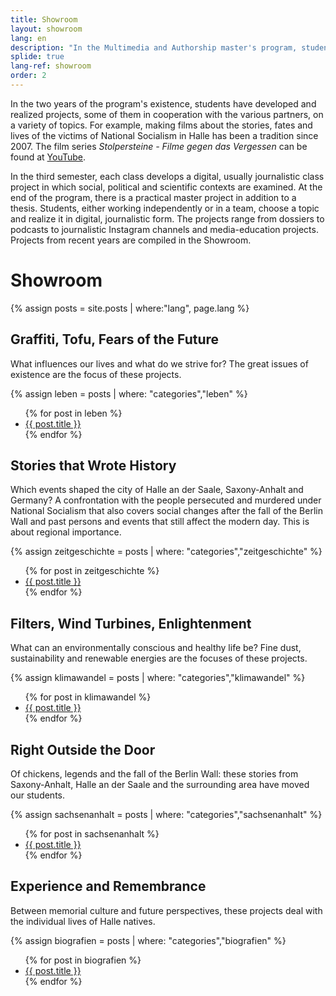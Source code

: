 ```yaml
---
title: Showroom
layout: showroom
lang: en
description: "In the Multimedia and Authorship master's program, students develop films, podcasts, journalistic social media channels, websites and much more. Here is a selection of  student media projects."
splide: true
lang-ref: showroom
order: 2
---
```


In the two years of the program's existence, students have developed and realized projects, some of them in cooperation with the various partners, on a variety of topics. For example, making films about the stories, fates and lives of the victims of National Socialism in Halle has been a tradition since 2007. The film series _Stolpersteine ​​- Filme gegen das Vergessen_ can be found at [YouTube](https://www.youtube.com/playlist?list=PLxt_Og7CuhTYAPvq2aYLgvHPvZojaJh45).

In the third semester, each class develops a digital, usually journalistic class project in which social, political and scientific contexts are examined. At the end of the program, there is a practical master project in addition to a thesis. Students, either working independently or in a team, choose a topic and realize it in digital, journalistic form. The projects range from dossiers to podcasts to journalistic Instagram channels and media-education projects. Projects from recent years are compiled in the Showroom.

# Showroom

{% assign posts = site.posts | where:"lang", page.lang %}

## Graffiti, Tofu, Fears of the Future

What influences our lives and what do we strive for? The great issues of existence are the focus of these projects.

{% assign leben = posts | where: "categories","leben" %}
<ul class="showroom-list">
{% for post in leben %}
<li><a href="{% if post.ext_url %}{{ post.ext_url }}{% else %}{{ post.url }}{% endif %}" data-storefront-image="{{ post.image }}" data-storefront-title="{{ post.title }}" data-storefront-description="{{ post.description | smartify }}" class="storefront-anchor">{{ post.title }}</a></li>
{% endfor %}</ul>

## Stories that Wrote History

Which events shaped the city of Halle an der Saale, Saxony-Anhalt and Germany? A confrontation with the people persecuted and murdered under National Socialism that also covers social changes after the fall of the Berlin Wall and past persons and events that still affect the modern day. This is about regional importance.

{% assign zeitgeschichte = posts | where: "categories","zeitgeschichte" %}
<ul class="showroom-list">
{% for post in zeitgeschichte %}
<li><a href="{{ post.ext_url }}" data-storefront-image="{{ post.image }}" data-storefront-title="{{ post.title }}" data-storefront-description="{{ post.description }}" class="storefront-anchor">{{ post.title }}</a></li>
{% endfor %}</ul>

## Filters, Wind Turbines, Enlightenment

What can an environmentally conscious and healthy life be? Fine dust, sustainability and renewable energies are the focuses of these projects.

{% assign klimawandel = posts | where: "categories","klimawandel" %}
<ul class="showroom-list">
{% for post in klimawandel %}
<li><a href="{{ post.ext_url }}" data-storefront-image="{{ post.image }}" data-storefront-title="{{ post.title }}" data-storefront-description="{{ post.description }}" class="storefront-anchor">{{ post.title }}</a></li>
{% endfor %}</ul>

## Right Outside the Door

Of chickens, legends and the fall of the Berlin Wall: these stories from Saxony-Anhalt, Halle an der Saale and the surrounding area have moved our students.

{% assign sachsenanhalt = posts | where: "categories","sachsenanhalt" %}
<ul class="showroom-list">
{% for post in sachsenanhalt %}
<li><a href="{{ post.ext_url }}" data-storefront-image="{{ post.image }}" data-storefront-title="{{ post.title }}" data-storefront-description="{{ post.description }}" class="storefront-anchor">{{ post.title }}</a></li>
{% endfor %}</ul>

## Experience and Remembrance

Between memorial culture and future perspectives, these projects deal with the individual lives of Halle natives.

{% assign biografien = posts | where: "categories","biografien" %}
<ul class="showroom-list">
{% for post in biografien %}
<li><a href="{{ post.ext_url }}" data-storefront-image="{{ post.image }}" data-storefront-title="{{ post.title }}" data-storefront-description="{{ post.description }}" class="storefront-anchor">{{ post.title }}</a></li>
{% endfor %}</ul>